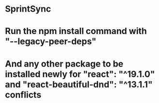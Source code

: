 # SprintSync

# Run the npm install command with "--legacy-peer-deps"
# And any other package to be installed newly for  "react": "^19.1.0" and "react-beautiful-dnd": "^13.1.1" conflicts
